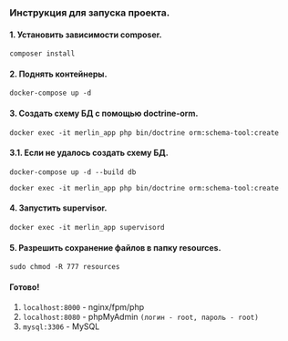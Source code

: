 ### Инструкция для запуска проекта.

#### 1. Установить зависимости composer.

`composer install`

#### 2. Поднять контейнеры.

`docker-compose up -d`

#### 3. Создать схему БД с помощью doctrine-orm.

`docker exec -it merlin_app php bin/doctrine orm:schema-tool:create`

#### 3.1. Если не удалось создать схему БД.

`docker-compose up -d --build db`

`docker exec -it merlin_app php bin/doctrine orm:schema-tool:create`

#### 4. Запустить supervisor.

`docker exec -it merlin_app supervisord`

#### 5. Разрешить сохранение файлов в папку resources.

`sudo chmod -R 777 resources`

#### Готово!

1. `localhost:8000` - nginx/fpm/php
2. `localhost:8080` - phpMyAdmin `(логин - root, пароль - root)`
3. `mysql:3306` - MySQL